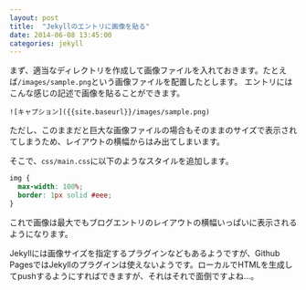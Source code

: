 ```yaml
---
layout: post
title:  "Jekyllのエントリに画像を貼る"
date: 2014-06-08 13:45:00
categories: jekyll
---
```

まず、適当なディレクトリを作成して画像ファイルを入れておきます。たとえば`/images/sample.png`という画像ファイルを配置したとします。
エントリにはこんな感じの記述で画像を貼ることができます。

```
![キャプション]({{site.baseurl}}/images/sample.png)
```

ただし、このままだと巨大な画像ファイルの場合もそのままのサイズで表示されてしまうため、レイアウトの横幅からはみ出てしまいます。

そこで、`css/main.css`に以下のようなスタイルを追加します。

```css
img {
  max-width: 100%;
  border: 1px solid #eee;
}
```

これで画像は最大でもブログエントリのレイアウトの横幅いっぱいに表示されるようになります。

Jekyllには画像サイズを指定するプラグインなどもあるようですが、Github PagesではJekyllのプラグインは使えないようです。ローカルでHTMLを生成してpushするようにすればできますが、それはそれで面倒ですよね…。
